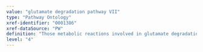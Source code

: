 ```yaml
---
value: "glutamate degradation pathway VII"
type: "Pathway Ontology"
xref-identifier: "0001386"
xref-dataSource: "PW"
definition: "Those metabolic reactions involved in glutamate degradation pathway VII, a fermentation pathway of glutamate degradation. It is a methylaspartate pathway and a major route of glutamate fermentation, together with degradation pathway VI and VIII."
level: "4"
---
```

